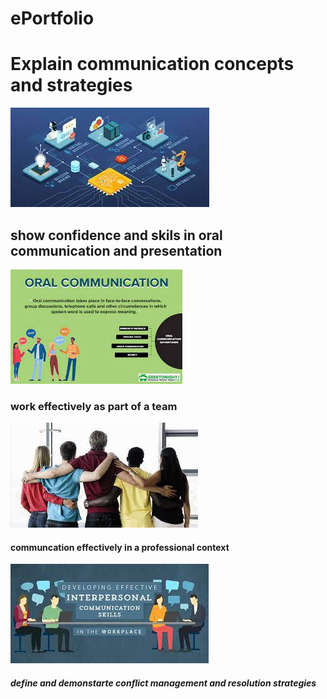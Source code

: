 # ePortfolio
<html>
  <head>
    <body>
    <h1>Explain communication concepts and strategies</h1>
    <img src="111.jfif"alt"the image">
    <h2>show confidence and skils in oral communication and presentation</h2>
    <img src="112.jfif"alt"the image">
    <h3>work effectively as part of a team</h3>
    <img src="000.jfif"alt"the image">  
    <h4>communcation effectively in a professional context</h4>
    <img src="555.jfif"alt"the image">
    <h5>define and demonstarte conflict management and resolution strategies</h5>
      </body>
  </head>
      
    
